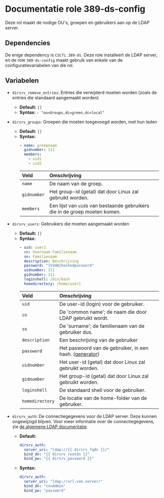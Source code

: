 # Documentatie role 389-ds-config

Deze rol maakt de nodige OU's, groepen en gebruikers aan op de LDAP server.

## Dependencies

De enige dependency is `CSCfi.389-ds`. Deze role installeert de LDAP server, en de role `389-ds-config` maakt gebruik van enkele van de configuratievariabelen van die rol.

## Variabelen

- `dirsrv_remove_entries`: Entries die verwijderd moeten worden (zoals de entries die standaard aangemaakt worden)
   - **Default:** `[]`
   - **Syntax:** `- "ou=Groups,dc=green,dc=local"`

- `dirsrv_groups`: Groepen die moeten toegevoegd worden, met hun leden
  - **Default:** `[]`
  - **Syntax:**
    ```yaml
    - name: groepnaam
      gidnumber: 111
      members:
        - uid1
        - uid2
    ```
    | Veld        | Omschrijving                                                                |
    | :---        | :---                                                                        |
    | `name`      | De naam van de groep.                                                       |
    | `gidnumber` | Het group-id (getal) dat door Linux zal gebruikt worden.                    |
    | `members`   | Een lijst van `uid`s van bestaande gebruikers die in de groep moeten komen. |

- `dirsrv_users`: Gebruikers die moeten aangemaakt worden
  - **Default:** `[]`
  - **Syntax:**
    ```yaml
    - uid: user1
      cn: Voornaam Familienaam
      sn: Familienaam
      description: Beschrijving
      password: "{SSHA}hashedpassword"
      uidnumber: 111
      gidnumber: 111
      loginshell: /bin/bash
      homedirectory: /home/user1
    ```
    | Veld            | Omschrijving                                                                                                          |
    | :---            | :---                                                                                                                  |
    | `uid`           | De user-id (login) voor de gebruiker.                                                                                 |
    | `cn`            | De 'common name'; de naam die door LDAP gebruikt wordt.                                                               |
    | `sn`            | De 'surname'; de familienaam van de gebruiker dus.                                                                    |
    | `description`   | Een beschrijving van de gebruiker                                                                                     |
    | `password`      | Het paswoord van de gebruiker, in een hash. ([generator](http://projects.marsching.org/weave4j/util/genpassword.php)) |
    | `uidnumber`     | Het user-id (getal) dat door Linux zal gebruikt worden.                                                               |
    | `gidnumber`     | Het group-id (getal) dat door Linux zal gebruikt worden.                                                              |
    | `loginshell`    | De standaard shell voor de gebruiker.                                                                                 |
    | `homedirectory` | De locatie van de home-folder van de gebruiker.                                                                       |


- `dirsrv_auth`: De connectiegegevens voor de LDAP server. Deze kunnen ongewijzigd blijven. Voor meer informatie over de connectiegegevens, zie [de algemene LDAP documentatie](ldap.md).
  - **Default:**
    ```yaml
    dirsrv_auth:
      server_uri: "ldap://{{ dirsrv_fqdn }}/"
      bind_dn: "{{ dirsrv_rootdn }}"
      bind_pw: "{{ dirsrv_password }}"
    ```
  - **Syntax:**
    ```yaml
    dirsrv_auth:
      server_uri: "ldap://url.van.server/"
      bind_dn: "cn=Admin"
      bind_pw: "password"
    ```

